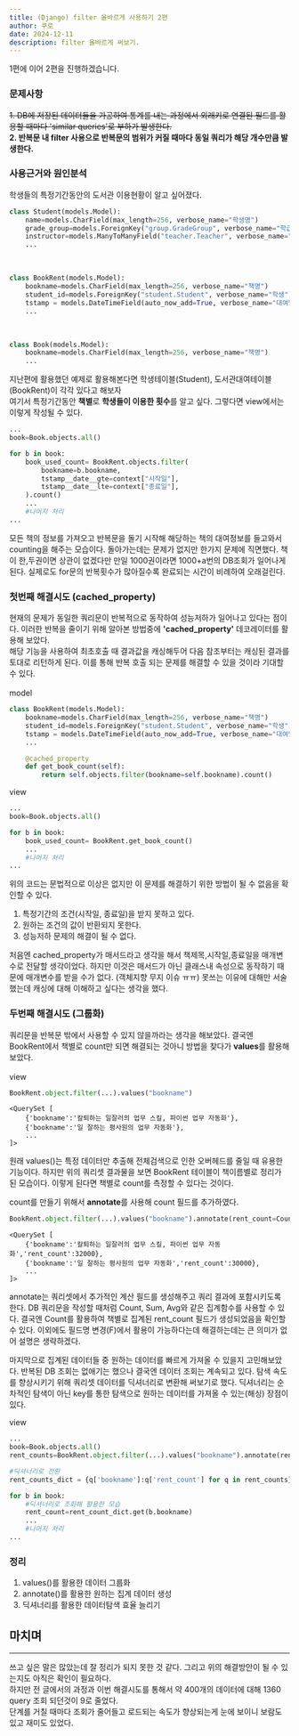 ```yaml
---
title: (Django) filter 올바르게 사용하기 2편
author: 쿠로
date: 2024-12-11
description: filter 올바르게 써보기.
---
```


1편에 이어 2편을 진행하겠습니다.

### 문제사항

~~1. DB에 저장된 데이터들을 가공하여 통계를 내는 과정에서 외래키로 연결된 필드를 활용할 때마다 'similar queries'로 부하가 발생한다.~~ <br>**2. 반복문 내 filter 사용으로 반복문의 범위가 커질 때마다 동일 쿼리가 해당 개수만큼 발생한다.**<br>

### 사용근거와 원인분석

학생들의 특정기간동안의 도서관 이용현황이 알고 싶어졌다.

```python
class Student(models.Model):
    name=models.CharField(max_length=256, verbose_name="학생명")
    grade_group=models.ForeignKey("group.GradeGroup", verbose_name="학급,반")
    instructor=models.ManyToManyField("teacher.Teacher", verbose_name="수업강사")
    ...
```

<br>

```python
class BookRent(models.Model):
    bookname=models.CharField(max_length=256, verbose_name="책명")
    student_id=models.ForeignKey("student.Student", verbose_name="학생")
    tstamp = models.DateTimeField(auto_now_add=True, verbose_name="대여날짜/시간")
    ...
```

<br>

```python
class Book(models.Model):
    bookname=models.CharField(max_length=256, verbose_name="책명")
    ...
```

지난편에 활용했던 예제로 활용해본다면 학생테이블(Student), 도서관대여테이블(BookRent)이 각각 있다고 해보자<br>
여기서 특정기간동안 **책별**로 **학생들이 이용한 횟수**를 알고 싶다. 그렇다면 view에서는 이렇게 작성될 수 있다.<br>

```python
...
book=Book.objects.all()

for b in book:
    book_used_count= BookRent.objects.filter(
        bookname=b.bookname,
        tstamp__date__gte=context["시작일"],
        tstamp__date__lte=context["종료일"],
    ).count()
    ...
    #나머지 처리
...
```

모든 책의 정보를 가져오고 반복문을 돌기 시작해 해당하는 책의 대여정보를 들고와서 counting을 해주는 모습이다. 돌아가는데는 문제가 없지만 한가지 문제에 직면했다. 책이 한,두권이면 상관이 없겠다만 만일 1000권이라면 1000+a번의 DB조회가 일어나게 된다. 실제로도 for문의 반복횟수가 많아질수록 완료되는 시간이 비례하여 오래걸린다.

### 첫번째 해결시도 (cached_property)

현재의 문제가 동일한 쿼리문이 반복적으로 동작하여 성능저하가 일어나고 있다는 점이다. 이러한 반복을 줄이기 위해 알아본 방법중에 **'cached_property'** 데코레이터를 활용해 보았다.<br>
해당 기능을 사용하여 최초호출 때 결과값을 캐싱해두어 다음 참조부터는 캐싱된 결과를 토대로 리턴하게 된다. 이를 통해 반복 호출 되는 문제를 해결할 수 있을 것이라 기대할 수 있다.<br><br>
model

```python
class BookRent(models.Model):
    bookname=models.CharField(max_length=256, verbose_name="책명")
    student_id=models.ForeignKey("student.Student", verbose_name="학생")
    tstamp = models.DateTimeField(auto_now_add=True, verbose_name="대여날짜/시간")
    ...

    @cached_property
    def get_book_count(self):
        return self.objects.filter(bookname=self.bookname).count()
```

view

```python
...
book=Book.objects.all()

for b in book:
    book_used_count= BookRent.get_book_count()
    ...
    #나머지 처리
...
```

위의 코드는 문법적으로 이상은 없지만 이 문제를 해결하기 위한 방법이 될 수 없음을 확인할 수 있다.<br>

1. 특정기간의 조건(시작일, 종료일)을 받지 못하고 있다.
2. 원하는 조건의 값이 반환되지 못한다.
3. 성능저하 문제의 해결이 될 수 없다.
   <br>

처음엔 cached_property가 매서드라고 생각을 해서 책제목,시작일,종료일을 매개변수로 전달할 생각이었다. 하지만 이것은 매서드가 아닌 클래스내 속성으로 동작하기 때문에 매개변수를 받을 수가 없다. (객체지향 무지 이슈 ㅠㅠ) 못쓰는 이유에 대해만 서술 했는데 캐싱에 대해 이해하고 싶다는 생각을 했다.

### 두번째 해결시도 (그룹화)

쿼리문을 반복문 밖에서 사용할 수 있지 않을까라는 생각을 해보았다. 결국엔 BookRent에서 책별로 count만 되면 해결되는 것아니 방법을 찾다가 **values**를 활용해 보았다.
<br><br>
view

```python
BookRent.object.filter(...).values("bookname")
```

```
<QuerySet [
    {'bookname':'칼퇴하는 일잘러의 업무 스킬, 파이썬 업무 자동화'},
    {'bookname':'일 잘하는 평사원의 업무 자동화'},
    ...
]>
```

원래 values()는 특정 데이터만 추출해 전체검색으로 인한 오버헤드를 줄일 때 유용한 기능이다. 하지만 위의 쿼리셋 결과물을 보면 BookRent 테이블이 책이름별로 정리가 된 모습이다. 이렇게 된다면 책별로 count를 측정할 수 있다는 것이다.<br>

count를 만들기 위해서 **annotate**를 사용해 count 필드를 추가하였다.

```python
BookRent.object.filter(...).values("bookname").annotate(rent_count=Count(''))
```

```
<QuerySet [
    {'bookname':'칼퇴하는 일잘러의 업무 스킬, 파이썬 업무 자동화','rent_count':32000},
    {'bookname':'일 잘하는 평사원의 업무 자동화','rent_count':30000},
    ...
]>
```

annotate는 쿼리셋에서 추가적인 계산 필드를 생성해주고 쿼리 결과에 포함시키도록 한다. DB 쿼리문을 작성할 때처럼 Count, Sum, Avg와 같은 집계함수를 사용할 수 있다. 결국엔 Count를 활용하여 책별로 집계된 rent_count 필드가 생성되었음을 확인할 수 있다. 이외에도 필드명 변경(F)에서 활용이 가능하다는데 해결하는데는 큰 의미가 없어 설명은 생략하겠다.<br>

마지막으로 집계된 데이터들 중 원하는 데이터를 빠르게 가져올 수 있을지 고민해보았다. 반복된 DB 조회는 없애기는 했으나 결국엔 데이터 조회는 계속되고 있다. 탐색 속도를 향상시키기 위해 쿼리셋 데이터를 딕셔너리로 변환해 써보기로 했다. 딕셔너리는 순차적인 탐색이 아닌 key를 통한 탐색으로 원하는 데이터를 가져올 수 있는(해싱) 장점이 있다.

view

```python
...
book=Book.objects.all()
rent_counts=BookRent.object.filter(...).values("bookname").annotate(rent_count=Count(''))

#딕셔너리로 전환
rent_counts_dict = {q['bookname']:q['rent_count'] for q in rent_counts}

for b in book:
    #딕셔너리로 조회해 활용한 모습
    rent_count=rent_count_dict.get(b.bookname)
    ...
    #나머지 처리
...
```

### 정리

1. values()를 활용한 데이터 그룹화
2. annotate()를 활용한 원하는 집계 데이터 생성
3. 딕셔너리를 활용한 데이터탐색 효율 늘리기

## 마치며

---

쓰고 싶은 말은 많았는데 잘 정리가 되지 못한 것 같다. 그리고 위의 해결방안이 될 수 있는지도 아직은 확인이 필요하다.<br>
하지만 전 글에서의 과정과 이번 해결시도를 통해서 약 400개의 데이터에 대해 1360 query 조회 되던것이 9로 줄었다.<br>
단계를 거칠 때마다 조회가 줄어들고 로드되는 속도가 향상되는게 눈에 보이니 보람도 있고 재미도 있었다.
